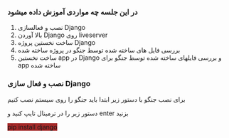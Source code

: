 <h3>در این جلسه چه مواردی آموزش داده میشود</h3>
<ol>
    <li>نصب و فعالسازی Django</li>
    <li>بالا آوردن Django روی liveserver</li>
    <li>ساخت نخستین پروژه Django</li>
    <li>بررسی فایل های ساخته شده توسط جنگو در پروژه ساخته شده</li>
    <li>ساخت نخستین app در Django و بررسی فایلهای ساخته شده توسط جنگو برای app ساخته شده</li>
</ol>
<h3>نصب و فعال سازی Django</h3>
<p>برای نصب جنگو با دستور زیر ابتدا باید جنگو را روی سیستم نصب کنیم</p>
<p>دستور زیر را در ترمینال تایپ کنید و enter بزنید</p>
<span style="background-color:brown">
    pip install django
</span>
